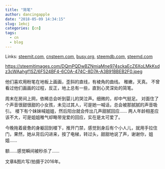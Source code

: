 ```yaml
---
title: "简笔"
author: dancingapple
date: "2018-05-09 14:34:15"
slug: 1ekcj
categories: [cn]
tags: 
  - cn
  - blog
---
```


Links: [steemit.com](https://steemit.com/cn/@dancingapple/1ekcj), [cnsteem.com](https://cnsteem.com/cn/@dancingapple/1ekcj), [busy.org](https://busy.org/cn/@dancingapple/1ekcj), [steemdb.com](https://steemdb.com/cn/@dancingapple/1ekcj), [steemd.com](https://steemd.com/cn/@dancingapple/1ekcj)

https://steemitimages.com/DQmPQDwBZNmiaMne974sckaEcZ6XoLMkKsdz3cWAahgf1SZ/6F524BF4-6C0A-474C-8D7A-A3B91BBEB2F0.jpeg

他们喜欢用粉笔在地板上画画，歪斜的直线，有棱角的曲线。
稚嫩，天真。
不曾看过他们画画的过程，反正，地上总有一些，直到心灵深处的简笔。

周末在房间上网，依稀总会听到婴儿的哭泣声。细微的，却中气挺足。
对面住了个声音很甜很甜的小女孩，未见过其人，可是她一喊话，总会被那腻腻的声音吸引。
楼下有个妹妹喊姐姐，然后阳台就会传出几声甜腻回应……
两人年龄相差应该不大，可是姐姐稚气却略带宠爱的回应，实在是太可爱了。

今晚拖着疲惫的身躯回到楼下，推开门禁，感觉到身后有个小人儿，就用手拉住门，果然，她从背后闪进来，按了电梯，转过头，甜甜地说了声，谢谢你，姐姐……

额……感觉瞬间被秒杀了……

文章&图片写/拍摄于2016年。
